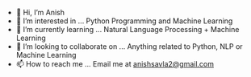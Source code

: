 - 👋 Hi, I’m Anish
- 👀 I’m interested in ... Python Programming and Machine Learning
- 🌱 I’m currently learning ... Natural Language Processing + Machine Learning
- 💞️ I’m looking to collaborate on ...  Anything related to Python, NLP or Machine Learning
- 📫 How to reach me ... Email me at anishsavla2@gmail.com

<!---
anishsavla2/anishsavla2 is a ✨ special ✨ repository because its `README.md` (this file) appears on your GitHub profile.
You can click the Preview link to take a look at your changes.
--->
